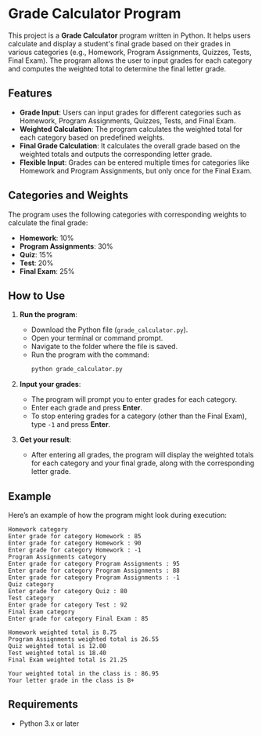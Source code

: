 # Grade Calculator Program

This project is a **Grade Calculator** program written in Python. It helps users calculate and display a student's final grade based on their grades in various categories (e.g., Homework, Program Assignments, Quizzes, Tests, Final Exam). The program allows the user to input grades for each category and computes the weighted total to determine the final letter grade.

## Features
- **Grade Input**: Users can input grades for different categories such as Homework, Program Assignments, Quizzes, Tests, and Final Exam.
- **Weighted Calculation**: The program calculates the weighted total for each category based on predefined weights.
- **Final Grade Calculation**: It calculates the overall grade based on the weighted totals and outputs the corresponding letter grade.
- **Flexible Input**: Grades can be entered multiple times for categories like Homework and Program Assignments, but only once for the Final Exam.

## Categories and Weights
The program uses the following categories with corresponding weights to calculate the final grade:
- **Homework**: 10%
- **Program Assignments**: 30%
- **Quiz**: 15%
- **Test**: 20%
- **Final Exam**: 25%

## How to Use
1. **Run the program**:
   - Download the Python file (`grade_calculator.py`).
   - Open your terminal or command prompt.
   - Navigate to the folder where the file is saved.
   - Run the program with the command:
     ```bash
     python grade_calculator.py
     ```
2. **Input your grades**:
   - The program will prompt you to enter grades for each category.
   - Enter each grade and press **Enter**.
   - To stop entering grades for a category (other than the Final Exam), type `-1` and press **Enter**.

3. **Get your result**:
   - After entering all grades, the program will display the weighted totals for each category and your final grade, along with the corresponding letter grade.

## Example
Here’s an example of how the program might look during execution:

```plaintext
Homework category
Enter grade for category Homework : 85
Enter grade for category Homework : 90
Enter grade for category Homework : -1
Program Assignments category
Enter grade for category Program Assignments : 95
Enter grade for category Program Assignments : 88
Enter grade for category Program Assignments : -1
Quiz category
Enter grade for category Quiz : 80
Test category
Enter grade for category Test : 92
Final Exam category
Enter grade for category Final Exam : 85

Homework weighted total is 8.75
Program Assignments weighted total is 26.55
Quiz weighted total is 12.00
Test weighted total is 18.40
Final Exam weighted total is 21.25

Your weighted total in the class is : 86.95
Your letter grade in the class is B+
```
## Requirements
- Python 3.x or later
